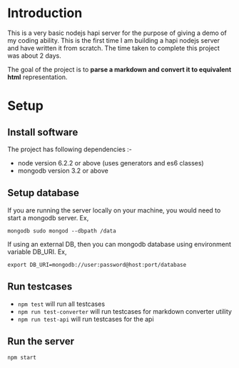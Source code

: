 # Introduction


This is a very basic nodejs hapi server for the purpose of giving a 
demo of my coding ability. This is the first time I am building a hapi
nodejs server and have written it from scratch. The time taken to complete
this project was about 2 days.

The goal of the project is to **parse a markdown and convert it to
equivalent html** representation.


# Setup

## Install software


The project has following dependencies :-

* node version 6.2.2 or above (uses generators and es6 classes)
* mongodb version 3.2 or above


## Setup database

If you are running the server locally on your machine, you would need to start a mongodb server. Ex,

```
mongodb sudo mongod --dbpath /data
```

If using an external DB, then you can mongodb database using environment variable
DB_URI. Ex,

```
export DB_URI=mongodb://user:password@host:port/database
```

## Run testcases

* `npm test` will run all testcases
* `npm run test-converter` will run testcases for markdown converter utility
* `npm run test-api` will run testcases for the api

## Run the server

```
npm start
```

